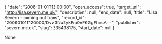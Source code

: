 {
  "date": "2006-01-01T12:00:00", 
  "open_access": true, 
  "target_url": "http://lisa.severn.me.uk/", 
  "description": null, 
  "end_date": null, 
  "title": "Lisa Severn - coming out trans", 
  "record_id": "20060101T120000/Dvw3Nu2ykFm0AF6GgFhncA==", 
  "publisher": "severn.me.uk", 
  "slug": 235438175, 
  "start_date": null
}

None